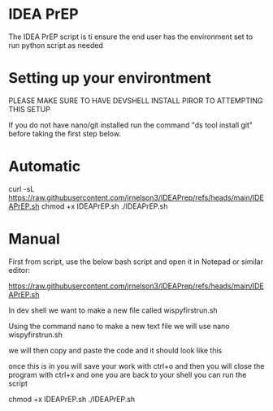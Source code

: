 # IDEA PrEP
The IDEA PrEP script is ti ensure the end user has the environment set to run python script as needed

# Setting up your environtment

PLEASE MAKE SURE TO HAVE DEVSHELL INSTALL PIROR TO ATTEMPTING THIS SETUP

If you do not have nano/git installed run the command "​ds tool install git" before taking the first step below. 

# Automatic

curl -sL https://raw.githubusercontent.com/jrnelson3/IDEAPrep/refs/heads/main/IDEAPrEP.sh
chmod +x IDEAPrEP.sh
./IDEAPrEP.sh

# Manual

First from script, use the below bash script and open it in Notepad or similar editor:

https://raw.githubusercontent.com/jrnelson3/IDEAPrep/refs/heads/main/IDEAPrEP.sh

​In dev shell we want to make a new file called wispyfirstrun.sh

Using the command nano to make a new text file we will use ​nano wispyfirstrun.sh

we will then copy and paste the code and it should look like this 

once this is in you will save your work with ctrl+o and then you will close the program with ctrl+x and one you are back to your shell you can run the script

chmod +x IDEAPrEP.sh
./IDEAPrEP.sh
